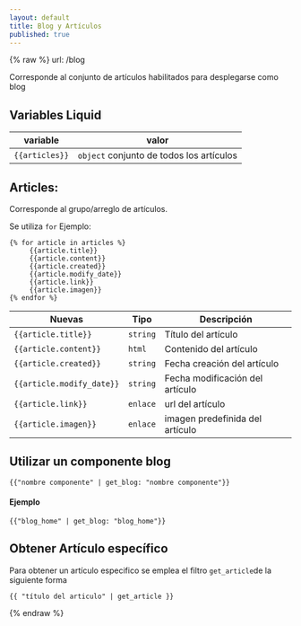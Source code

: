 ```yaml
---
layout: default
title: Blog y Artículos
published: true
---
```


{% raw %}
url: /blog

Corresponde al conjunto de artículos habilitados para desplegarse como blog


## Variables Liquid 

| variable | valor | 
| -------- | ----- |
| `{{articles}}` | `object` conjunto de todos los artículos | 

## Articles:
Corresponde al grupo/arreglo de artículos.

Se utiliza `for` Ejemplo:

```liquid
{% for article in articles %}
     {{article.title}}
     {{article.content}}
     {{article.created}}
     {{article.modify_date}}
     {{article.link}}
     {{article.imagen}}
{% endfor %}

```

| Nuevas                  | Tipo |Descripción                          |
| ----------------------- | ------|------------------------------ |
|`{{article.title}}`      | `string`|Título del artículo                  |
|`{{article.content}}`    | `html` |Contenido del artículo                  |
|`{{article.created}}`    | `string`|Fecha creación del artículo |
|`{{article.modify_date}}`|  `string`| Fecha modificación del artículo   |
|`{{article.link}}`       | `enlace`| url del artículo                     |
|`{{article.imagen}}`     |  `enlace`| imagen predefinida del artículo      |

## Utilizar un componente blog

```liquid
{{"nombre componente" | get_blog: "nombre componente"}}
```
#### Ejemplo
```liquid
{{"blog_home" | get_blog: "blog_home"}}
```

## Obtener Artículo específico 
Para obtener un artículo especifico se emplea el filtro `get_article`de la siguiente forma
```liquid
{{ "título del articulo" | get_article }}
```

{% endraw %}